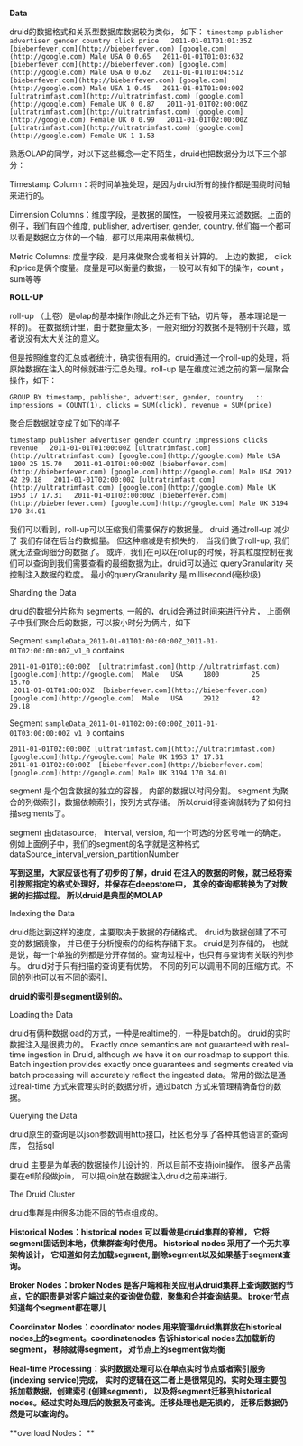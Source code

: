 **Data**

druid的数据格式和关系型数据库数据较为类似， 如下：
`timestamp publisher advertiser gender country click price  
2011-01-01T01:01:35Z [bieberfever.com](http://bieberfever.com) [google.com](http://google.com) Male USA 0 0.65  
2011-01-01T01:03:63Z [bieberfever.com](http://bieberfever.com) [google.com](http://google.com) Male USA 0 0.62  
2011-01-01T01:04:51Z [bieberfever.com](http://bieberfever.com) [google.com](http://google.com) Male USA 1 0.45  
2011-01-01T01:00:00Z [ultratrimfast.com](http://ultratrimfast.com) [google.com](http://google.com) Female UK 0 0.87  
2011-01-01T02:00:00Z [ultratrimfast.com](http://ultratrimfast.com) [google.com](http://google.com) Female UK 0 0.99  
2011-01-01T02:00:00Z [ultratrimfast.com](http://ultratrimfast.com) [google.com](http://google.com) Female UK 1 1.53`


熟悉OLAP的同学，对以下这些概念一定不陌生，druid也把数据分为以下三个部分：

Timestamp Column：将时间单独处理，是因为druid所有的操作都是围绕时间轴来进行的。

Dimension Columns：维度字段，是数据的属性， 一般被用来过滤数据。上面的例子，我们有四个维度, publisher, advertiser, gender, country. 他们每一个都可以看是数据立方体的一个轴，都可以用来用来做横切。

Metric Columns: 度量字段，是用来做聚合或者相关计算的。 上边的数据， click和price是俩个度量。度量是可以衡量的数据，一般可以有如下的操作，count ，sum等等

  


**ROLL-UP**

  


roll-up （上卷）是olap的基本操作(除此之外还有下钻，切片等， 基本理论是一样的)。 在数据统计里，由于数据量太多，一般对细分的数据不是特别干兴趣，或者说没有太大关注的意义。

但是按照维度的汇总或者统计，确实很有用的。druid通过一个roll-up的处理，将原始数据在注入的时候就进行汇总处理。roll-up 是在维度过滤之前的第一层聚合操作，如下：

`GROUP BY timestamp, publisher, advertiser, gender, country  
:: impressions = COUNT(1), clicks = SUM(click), revenue = SUM(price)`

聚合后数据就变成了如下的样子

`timestamp publisher advertiser gender country impressions clicks revenue  
2011-01-01T01:00:00Z [ultratrimfast.com](http://ultratrimfast.com) [google.com](http://google.com) Male USA 1800 25 15.70  
2011-01-01T01:00:00Z [bieberfever.com](http://bieberfever.com) [google.com](http://google.com) Male USA 2912 42 29.18  
2011-01-01T02:00:00Z [ultratrimfast.com](http://ultratrimfast.com) [google.com](http://google.com) Male UK 1953 17 17.31  
2011-01-01T02:00:00Z [bieberfever.com](http://bieberfever.com) [google.com](http://google.com) Male UK 3194 170 34.01`


我们可以看到，roll-up可以压缩我们需要保存的数据量。 druid 通过roll-up 减少了 我们存储在后台的数据量。 但这种缩减是有损失的， 当我们做了roll-up, 我们就无法查询细分的数据了。 或许，我们在可以在rollup的时候，将其粒度控制在我们可以查询到我们需要查看的最细数据为止。druid可以通过 queryGranularity 来控制注入数据的粒度。 最小的queryGranularity 是 millisecond(毫秒级)

Sharding the Data

druid的数据分片称为 segments, 一般的，druid会通过时间来进行分片， 上面例子中我们聚合后的数据，可以按小时分为俩片，如下

Segment `sampleData_2011-01-01T01:00:00:00Z_2011-01-01T02:00:00:00Z_v1_0` contains

    2011-01-01T01:00:00Z  [ultratrimfast.com](http://ultratrimfast.com)  [google.com](http://google.com)  Male   USA     1800        25     15.70
     2011-01-01T01:00:00Z  [bieberfever.com](http://bieberfever.com)    [google.com](http://google.com)  Male   USA     2912        42     29.18


Segment `sampleData_2011-01-01T02:00:00:00Z_2011-01-01T03:00:00:00Z_v1_0` contains

    2011-01-01T02:00:00Z [ultratrimfast.com](http://ultratrimfast.com) [google.com](http://google.com) Male UK 1953 17 17.31
    2011-01-01T02:00:00Z  [bieberfever.com](http://bieberfever.com) [google.com](http://google.com) Male UK 3194 170 34.01


segment 是个包含数据的独立的容器， 内部的数据以时间分割。 segment 为聚合的列做索引，数据依赖索引，按列方式存储。 所以druid得查询就转为了如何扫描segments了。

segment 由datasource， interval, version, 和一个可选的分区号唯一的确定。 例如上面例子中，我们的segment的名字就是这种格式dataSource_interval_version_partitionNumber

**写到这里，大家应该也有了初步的了解，druid 在注入的数据的时候，就已经将索引按照指定的格式处理好，并保存在deepstore中， 其余的查询都转换为了对数据的扫描过程。 所以druid是典型的MOLAP**

Indexing the Data

druid能达到这样的速度，主要取决于数据的存储格式。 druid为数据创建了不可变的数据镜像， 并已便于分析搜索的的结构存储下来。 druid是列存储的， 也就是说，每一个单独的列都是分开存储的。查询过程中，也只有与查询有关联的列参与。 druid对于只有扫描的查询更有优势。 不同的列可以调用不同的压缩方式。不同的列也可以有不同的索引。

**druid的索引是segment级别的。**

Loading the Data

druid有俩种数据load的方式，一种是realtime的，一种是batch的。 druid的实时数据注入是很费力的。 Exactly once semantics are not guaranteed with real-time ingestion in Druid, although we have it on our roadmap to support this. Batch ingestion provides exactly once guarantees and segments created via batch processing will accurately reflect the ingested data。常用的做法是通过real-time 方式来管理实时的数据分析，通过batch 方式来管理精确备份的数据。

Querying the Data

druid原生的查询是以json参数调用http接口，社区也分享了各种其他语言的查询库， 包括sql

druid 主要是为单表的数据操作儿设计的，所以目前不支持join操作。 很多产品需要在etl阶段做join， 可以把join放在数据注入druid之前来进行。

The Druid Cluster


druid集群是由很多功能不同的节点组成的。

  


**Historical Nodes：historical nodes 可以看做是druid集群的脊椎， 它将segment固话到本地，供集群查询时使用。 historical nodes 采用了一个无共享架构设计， 它知道如何去加载segment, 删除segment以及如果基于segment查询。**

**Broker Nodes：broker Nodes 是客户端和相关应用从druid集群上查询数据的节点，它的职责是对客户端过来的查询做负载，聚集和合并查询结果。 broker节点知道每个segment都在哪儿**

**Coordinator Nodes：coordinator nodes 用来管理druid集群放在historical nodes上的segment。coordinatenodes 告诉historical nodes去加载新的segment， 移除就得segment， 对节点上的segment做均衡**

**Real-time Processing：实时数据处理可以在单点实时节点或者索引服务(indexing service)完成， 实时的逻辑在这二者上是很常见的。实时处理主要包括加载数据，创建索引(创建segment)， 以及将segment迁移到historical nodes。经过实时处理后的数据及可查询。迁移处理也是无损的， 迁移后数据仍然是可以查询的。**

**overload Nodes： **
